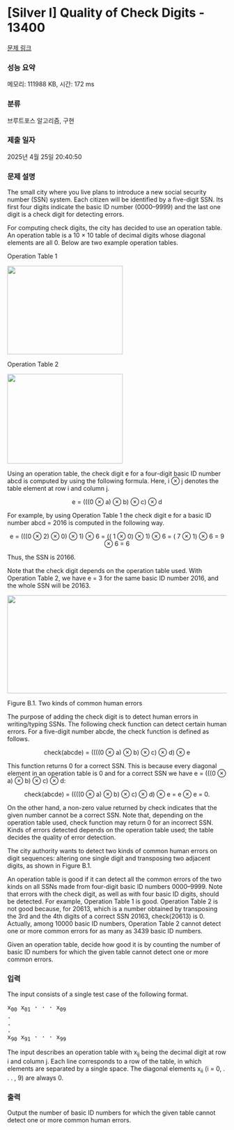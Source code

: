 # [Silver I] Quality of Check Digits - 13400 

[문제 링크](https://www.acmicpc.net/problem/13400) 

### 성능 요약

메모리: 111988 KB, 시간: 172 ms

### 분류

브루트포스 알고리즘, 구현

### 제출 일자

2025년 4월 25일 20:40:50

### 문제 설명

<p>The small city where you live plans to introduce a new social security number (SSN) system. Each citizen will be identified by a five-digit SSN. Its first four digits indicate the basic ID number (0000–9999) and the last one digit is a check digit for detecting errors.</p>

<p>For computing check digits, the city has decided to use an operation table. An operation table is a 10 × 10 table of decimal digits whose diagonal elements are all 0. Below are two example operation tables.</p>

<p>Operation Table 1</p>

<p><img alt="" src="https://onlinejudgeimages.s3.amazonaws.com/problem/13400/%EC%8A%A4%ED%81%AC%EB%A6%B0%EC%83%B7%202016-11-11%20%EC%98%A4%EC%A0%84%205.07.12.png" style="height:203px; width:265px"></p>

<p>Operation Table 2</p>

<p><img alt="" src="https://onlinejudgeimages.s3.amazonaws.com/problem/13400/%EC%8A%A4%ED%81%AC%EB%A6%B0%EC%83%B7%202016-11-11%20%EC%98%A4%EC%A0%84%205.07.20.png" style="height:206px; width:265px"></p>

<p>Using an operation table, the check digit e for a four-digit basic ID number abcd is computed by using the following formula. Here, i ⊗ j denotes the table element at row i and column j.</p>

<p style="text-align:center">e = (((0 ⊗ a) ⊗ b) ⊗ c) ⊗ d</p>

<p>For example, by using Operation Table 1 the check digit e for a basic ID number abcd = 2016 is computed in the following way.</p>

<p style="text-align:center">e = (((0 ⊗ 2) ⊗ 0) ⊗ 1) ⊗ 6 = (( 1 ⊗ 0) ⊗ 1) ⊗ 6 = ( 7 ⊗ 1) ⊗ 6 = 9 ⊗ 6 = 6                                 </p>

<p>Thus, the SSN is 20166.</p>

<p>Note that the check digit depends on the operation table used. With Operation Table 2, we have e = 3 for the same basic ID number 2016, and the whole SSN will be 20163.</p>

<p><img alt="" src="https://onlinejudgeimages.s3.amazonaws.com/problem/13400/%EC%8A%A4%ED%81%AC%EB%A6%B0%EC%83%B7%202016-11-11%20%EC%98%A4%EC%A0%84%205.11.36.png" style="height:225px; width:600px"></p>

<p>Figure B.1. Two kinds of common human errors</p>

<p>The purpose of adding the check digit is to detect human errors in writing/typing SSNs. The following check function can detect certain human errors. For a five-digit number abcde, the check function is defined as follows.</p>

<p style="text-align:center">check(abcde) = ((((0 ⊗ a) ⊗ b) ⊗ c) ⊗ d) ⊗ e</p>

<p>This function returns 0 for a correct SSN. This is because every diagonal element in an operation table is 0 and for a correct SSN we have e = (((0 ⊗ a) ⊗ b) ⊗ c) ⊗ d:</p>

<p style="text-align:center">check(abcde) = ((((0 ⊗ a) ⊗ b) ⊗ c) ⊗ d) ⊗ e = e ⊗ e = 0.</p>

<p>On the other hand, a non-zero value returned by check indicates that the given number cannot be a correct SSN. Note that, depending on the operation table used, check function may return 0 for an incorrect SSN. Kinds of errors detected depends on the operation table used; the table decides the quality of error detection.</p>

<p>The city authority wants to detect two kinds of common human errors on digit sequences: altering one single digit and transposing two adjacent digits, as shown in Figure B.1.</p>

<p>An operation table is good if it can detect all the common errors of the two kinds on all SSNs made from four-digit basic ID numbers 0000–9999. Note that errors with the check digit, as well as with four basic ID digits, should be detected. For example, Operation Table 1 is good. Operation Table 2 is not good because, for 20613, which is a number obtained by transposing the 3rd and the 4th digits of a correct SSN 20163, check(20613) is 0. Actually, among 10000 basic ID numbers, Operation Table 2 cannot detect one or more common errors for as many as 3439 basic ID numbers.</p>

<p>Given an operation table, decide how good it is by counting the number of basic ID numbers for which the given table cannot detect one or more common errors.</p>

### 입력 

 <p>The input consists of a single test case of the following format.</p>

<pre>x<sub>00</sub> x<sub>01</sub> · · · x<sub>09</sub>
.
.
.
x<sub>90</sub> x<sub>91</sub> · · · x<sub>99</sub></pre>

<p>The input describes an operation table with x<sub>ij</sub> being the decimal digit at row i and column j. Each line corresponds to a row of the table, in which elements are separated by a single space. The diagonal elements x<sub>ii</sub> (i = 0, . . . , 9) are always 0.</p>

### 출력 

 <p>Output the number of basic ID numbers for which the given table cannot detect one or more common human errors.</p>

